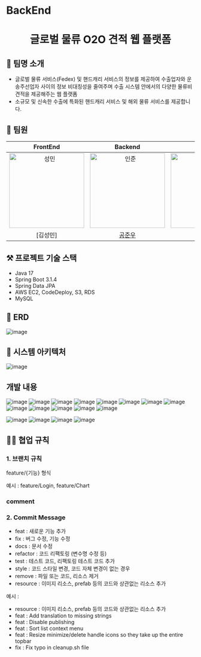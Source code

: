 # BackEnd
<h1 align="middle">글로벌 물류 O2O 견적 웹 플랫폼</h1>

<p align="middle"></p>

## 🌳 팀명 소개

- 글로벌 물류 서비스(Fedex) 및 핸드캐리 서비스의 정보를 제공하여 수출업자와 운송주선업자 사이의 정보 비대칭성을 줄여주며 수출 시스템 안에서의 다양한 물류비 견적을 제공해주는 웹 플랫폼
- 소규모 및 신속한 수출에 특화된 핸드캐리 서비스 및 해외 물류 서비스를 제공합니다.

## 🥋 팀원
|                                        FrontEnd                                         |                                        Backend                                         |                                        Backend                                         |
|:---------------------------------------------------------------------------------------:|:--------------------------------------------------------------------------------------:|:--------------------------------------------------------------------------------------:|
| <img src="https://avatars.githubusercontent.com/u/109846781?v=4" width=200px alt="성민"/> | <img src="https://avatars.githubusercontent.com/u/99794552?v=4" width=200px alt="인준"/> | <img src="https://avatars.githubusercontent.com/u/100510247?v=4" width=200px alt="준우"/> |
|                                          [김성민]                                          |                           [공준우](https://github.com/YASICJUNWOO)        |                         [박성훈](https://github.com/tjdgns8439)                          |              




## ⚒ 프로젝트 기술 스택
- Java 17
- Spring Boot 3.1.4
- Spring Data JPA
- AWS EC2, CodeDeploy, S3, RDS
- MySQL


## 🎯 ERD
![image](https://github.com/DevEx-senier-project/DevEx-BE/assets/99794552/03159bc2-21a6-459b-b7e1-04a89b9b3a95)

## 🎯 시스템 아키텍처
![image](https://github.com/DevEx-senier-project/DevEx-BE/assets/99794552/6d8b9f19-3893-4928-b763-04625731d5c9)


## 개발 내용
![image](https://github.com/DevEx-senier-project/DevEx-BE/assets/99794552/da5e2a9f-5d07-486a-871d-c3ac99eef18e)
![image](https://github.com/DevEx-senier-project/DevEx-BE/assets/99794552/38b8cae4-db5a-40b2-873d-e7fdc15e92e2)
![image](https://github.com/DevEx-senier-project/DevEx-BE/assets/99794552/e157d405-0376-400f-b7f5-59d292009b81)
![image](https://github.com/DevEx-senier-project/DevEx-BE/assets/99794552/c27d3c0d-9492-4ba7-8a96-4c634c25a810)
![image](https://github.com/DevEx-senier-project/DevEx-BE/assets/99794552/59a21ee1-efa3-4237-a30e-a29b0272ff56)
![image](https://github.com/DevEx-senier-project/DevEx-BE/assets/99794552/c0f62857-8e27-427b-b4c3-d7979b2636bc)
![image](https://github.com/DevEx-senier-project/DevEx-BE/assets/99794552/9699f889-2027-4b22-af76-4492524b9659)
![image](https://github.com/DevEx-senier-project/DevEx-BE/assets/99794552/cfbc3ab4-db2e-4086-afaa-ca90191a2032)
![image](https://github.com/DevEx-senier-project/DevEx-BE/assets/99794552/05543780-e2d9-4e4f-a38a-da84fb89acee)
![image](https://github.com/DevEx-senier-project/DevEx-BE/assets/99794552/01a24a44-9a01-42fe-90da-3556b29a3086)
![image](https://github.com/DevEx-senier-project/DevEx-BE/assets/99794552/d43e51b8-258b-4c71-966d-85d343110a2b)
![image](https://github.com/DevEx-senier-project/DevEx-BE/assets/99794552/400f16c8-e185-48a7-9fd2-1637dd391d2c)
![image](https://github.com/DevEx-senier-project/DevEx-BE/assets/99794552/dfe10f34-64c3-440a-bb63-5064be3a17df)

![image](https://github.com/DevEx-senier-project/DevEx-BE/assets/99794552/6564c467-d26d-40bd-9a4d-0bd2578f8d63)
![image](https://github.com/DevEx-senier-project/DevEx-BE/assets/99794552/76285f89-e346-4cff-8a61-0a3cdb5c0e51)
![image](https://github.com/DevEx-senier-project/DevEx-BE/assets/99794552/4633862c-375e-4de5-8426-99d254a9f1e8)
![image](https://github.com/DevEx-senier-project/DevEx-BE/assets/99794552/58e35944-b2a1-4acb-873d-4b2d7950d9ec)

## 👨‍💻 협업 규칙
### 1. 브랜치 규칙
feature/{기능} 형식

예시 : feature/Login, feature/Chart

### comment


### 2. Commit Message
* feat : 새로운 기능 추가
* fix : 버그 수정, 기능 수정
* docs : 문서 수정
* refactor : 코드 리팩토링 (변수명 수정 등)
* test : 테스트 코드, 리팩토링 테스트 코드 추가
* style : 코드 스타일 변경, 코드 자체 변경이 없는 경우
* remove : 파일 또는 코드, 리소스 제거
* resource : 이미지 리소스, prefab 등의 코드와 상관없는 리소스 추가

예시 :
* resource : 이미지 리소스, prefab 등의 코드와 상관없는 리소스 추가
* feat : Add translation to missing strings
* feat : Disable publishing
* feat : Sort list context menu
* feat : Resize minimize/delete handle icons so they take up the entire topbar
* fix : Fix typo in cleanup.sh file
